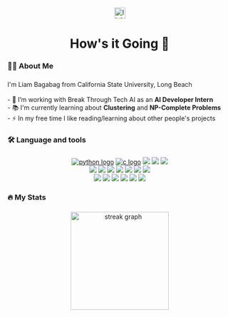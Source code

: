 <!--
FRONT IMAGE
<div align="center">
  <img height="150" src="https://camo.githubusercontent.com/62da68eb62b1e5f175f7d1f0191dd89a653d7908feb22d37d4a0ab07365d6791/68747470733a2f2f6d656469612e67697068792e636f6d2f6d656469612f4d3967624264396e6244724f5475314d71782f67697068792e676966"  />
</div>
-->
###

<div align="center">
  <a href="https://linkedin.com/in/lbzfran">
    <img src="https://img.shields.io/static/v1?message=LinkedIn&logo=linkedin&label=&color=0077B5&logoColor=white&labelColor=&style=for-the-badge" height="25" alt="linkedin logo"  />
  </a>
</div>

###

<h1 align="center">How's it Going 👋</h1>

###

<h3 align="left">👩‍💻 About Me</h3>

###

<p align="left">I'm Liam Bagabag from California State University, Long Beach<br><br>- 🔭 I’m working with Break Through Tech AI as an <strong>AI Developer Intern</strong><br>- 📚 I'm currently learning about <strong>Clustering</strong> and <strong>NP-Complete Problems</strong><br>- ⚡ In my free time I like reading/learning about other people's projects</p>

###
<h3 align="left">🛠 Language and tools</h3>

###

<p align="center">  
  <a href="https://docs.python.org"><img src="https://skillicons.dev/icons?i=python" alt="python logo" /></a>
  <a href="https://devdocs.io/c/"><img src="https://skillicons.dev/icons?i=c" alt="c logo" /></a>
  <a href="https://go.dev/doc/"><img src="https://skillicons.dev/icons?i=go" /></a>
  <a href="https://devdocs.io/javascript/"><img src="https://skillicons.dev/icons?i=js" /></a>
  <a href="https://www.lua.org/manual"><img src="https://skillicons.dev/icons?i=lua" /></a>
  <br>
  <a href="https://html.spec.whatwg.org/multipage/"><img src="https://skillicons.dev/icons?i=html" /></a>
  <a href="https://devdocs.io/css/"><img src="https://skillicons.dev/icons?i=css" /></a>
  <a href="https://react.dev/reference/react"><img src="https://skillicons.dev/icons?i=react" /></a>
  <a href="https://nodejs.org/docs/latest/api/"><img src="https://skillicons.dev/icons?i=nodejs" /></a>
  <a href="https://nginx.org/en/docs/"><img src="https://skillicons.dev/icons?i=nginx" /></a>
  <a href="https://cloud.google.com/docs/"><img src="https://skillicons.dev/icons?i=gcp" /></a>
  <a href="https://docs.aws.amazon.com/"><img src="https://skillicons.dev/icons?i=aws" /></a>
  <br>
  <a href="https://wiki.archlinux.org/title/Main_page"><img src="https://skillicons.dev/icons?i=arch" /></a>
  <a href="https://neovim.io/doc/user/lua-guide.html"><img src="https://skillicons.dev/icons?i=neovim" /></a>
  <a href="https://pytorch.org/docs/stable/index.html"><img src="https://skillicons.dev/icons?i=pytorch" /></a>
  <a href="https://www.postgresql.org/docs/current/"><img src="https://skillicons.dev/icons?i=postgresql" /></a>
  <a href="https://www.sqlite.org/docs.html"><img src="https://skillicons.dev/icons?i=sqlite" /></a>
  <a href="https://docs.docker.com/reference/"><img src="https://skillicons.dev/icons?i=docker" /></a>
  </p>

###

<h3 align="left">🔥   My Stats</h3>

###

<div align="center">
  <img src="https://streak-stats.demolab.com?user=lbzfran&locale=en&mode=daily&theme=dark&hide_border=false&border_radius=5&order=3" height="220" alt="streak graph"  />
</div>


